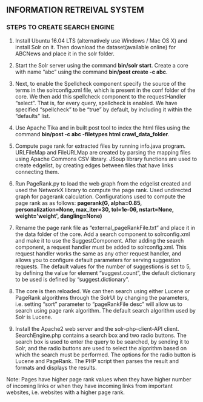 ## INFORMATION RETREIVAL SYSTEM

### STEPS TO CREATE SEARCH ENGINE

1.	Install Ubuntu 16.04 LTS (alternatively use Windows / Mac OS X) and install Solr on it. Then download the dataset(available online) for ABCNews and place it in the solr folder.

2.	Start the Solr server using the command **bin/solr start**. Create a core with name “abc” using the command **bin/post  create -c abc**. 

3. Next, to enable the Spellcheck component specify the source of the terms in the solrconfig.xml file, which is present in the conf folder of the core. We then	add this spellcheck component to the requestHandler “select”. That is, for every query, spellcheck is enabled. We have specified “spellcheck” to be “true” by default, by including it within the “defaults” list.

4.	Use Apache Tika and in built post tool to index the html files using the command **bin/post -c abc -filetypes html crawl_data_folder**. 

5.	Compute page rank for extracted files by running info.java program. URLFileMap and FileURLMap are created by parsing the mapping files using Apache Commons CSV library. JSoup library functions are used to create edgelist, by creating edges between files that have links connecting them.

6.	Run PageRank.py to load the web graph from the edgelist created and used the NetworkX library to compute the page rank. Used undirected graph for pagerank calculation. Configurations used to compute the page rank as as follows:  **pagerank(G, alpha=0.85, personalization=None, max_iter=30, tol=1e-06, nstart=None, weight='weight', dangling=None)**

7.	Rename the page rank file as “external_pageRankFile.txt” and place it in the data folder of the core. Add a search component to solrconfig.xml and make it to use the SuggestComponent. After adding the search component, a request handler must be added to solrconfig.xml. This request handler works the same as any other request handler, and allows you to configure default parameters for serving suggestion requests. The default values for the number of suggestions is set to 5, by defining the value for element “suggest.count”, the default dictionary to be used is defined by “suggest.dictionary”.

8. The core is then reloaded. We can then search using either Lucene or PageRank algorithms through the SolrUI by changing the parameters, i.e. setting “sort” parameter to “pageRankFile desc” will allow us to search using page rank algorithm. The default search algorithm used by Solr is Lucene.

9.	 Install the Apache2 web server and the solr-php-client-API client. SearchEngine.php contains a search box and two radio buttons. The search box is used to enter the query to be searched, by sending it to Solr, and the radio buttons are used to select the algorithm based on which the search must be performed. The options for the radio button is Lucene and PageRank. The PHP script then parses the result and formats and displays the results. 
 
Note: Pages have higher page rank values when they have higher number of incoming links or when they have incoming links from important websites, i.e. websites with a higher page rank.
